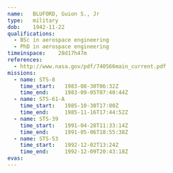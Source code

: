 ```yaml
---
name:	BLUFORD, Guion S., Jr
type:	military
dob:	1942-11-22
qualifications:
  - BSc in aerospace engineering
  - PhD in aerospace engineering
timeinspace:	28d17h47m
references:
  - http://www.nasa.gov/pdf/740566main_current.pdf
missions:
  - name: STS-8
    time_start:   1983-08-30T06:32Z
    time_end:     1983-09-05T07:40:44Z
  - name: STS-61-A
    time_start:   1985-10-30T17:00Z
    time_end:     1985-11-16T17:44:52Z
  - name: STS-39
    time_start:   1991-04-28T11:33:14Z
    time_end:     1991-05-06T18:55:38Z
  - name: STS-53
    time_start:   1992-12-02T13:24Z
    time_end:     1992-12-09T20:43:18Z
evas:
---
```

